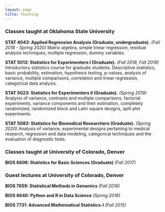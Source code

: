```yaml
---
layout: page
title: Teaching
---
```


### Classes taught at Oklahoma State University

**STAT 4043: Applied Regression Analysis (Graduate, undergraduate).** *(Fall 2018 - Spring 2020)*
Matrix algebra, simple linear regression, residual analysis techniques, multiple regression, dummy variables.

**STAT 5013: Statistics for Experimenters I (Graduate).** *(Fall 2018, Fall 2019)*
Introductory statistics course for graduate students. Descriptive statistics, basic probability, estimation, hypothesis testing, p-values, analysis of variance, multiple comparisons, correlation and linear regression, categorical data analysis. 

**STAT 5023: Statistics for Experimenters II (Graduate).** *(Spring 2019)*
Analysis of variance, contrasts and multiple comparisons, factorial experiments, variance components and their estimation, completely randomized, randomized block and Latin square designs, split plot experiments.

**STAT 5083: Statistics for Biomedical Researchers (Graduate).** *(Spring 2020)*
Analysis of variance, experimental designs pertaining to medical research, regression and data modeling, categorical techniques and the evaluation of diagnostic tests.


### Classes taught at University of Colorado, Denver

**BIOS 6606: Statistics for Basic Sciences (Graduate)** *(Fall 2017)*


### Guest lectures at University of Colorado, Denver

**BIOS 7659: Statistical Methods in Genomics** *(Fall 2016)*

**BIOS 6640: Python and R in Data Science** *(Spring 2016)*

**BIOS 7731: Advanced Mathematical Statistics-I** *(Fall 2015)*
